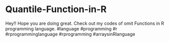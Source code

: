 # Quantile-Function-in-R
Hey!! Hope you are doing great. Check out my codes of omit Functions in R programming language. #language #programming #r #rprogramminglanguage #rprogramming #arraysinRlanguage
